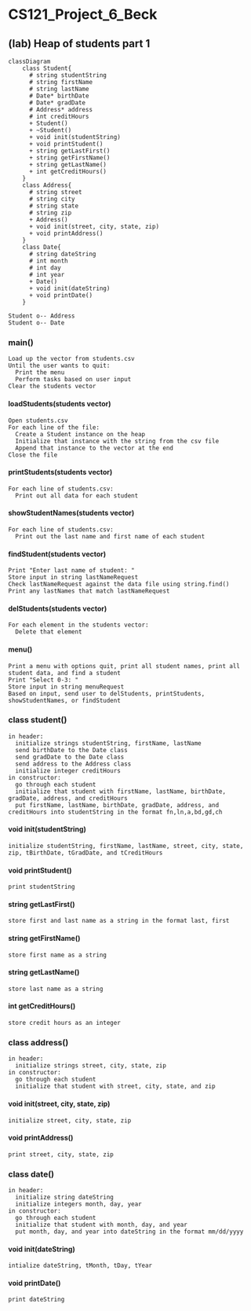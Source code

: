 # CS121_Project_6_Beck
## (lab) Heap of students part 1

```mermaid
classDiagram
    class Student{
      # string studentString
      # string firstName
      # string lastName
      # Date* birthDate
      # Date* gradDate
      # Address* address
      # int creditHours
      + Student()
      + ~Student()
      + void init(studentString)
      + void printStudent()
      + string getLastFirst()
      + string getFirstName()
      + string getLastName()
      + int getCreditHours()
    }
    class Address{
      # string street
      # string city
      # string state
      # string zip
      + Address()
      + void init(street, city, state, zip)
      + void printAddress()
    }
    class Date{
      # string dateString
      # int month
      # int day
      # int year
      + Date()
      + void init(dateString)
      + void printDate()
    }

Student o-- Address
Student o-- Date
```

### main()
```
Load up the vector from students.csv
Until the user wants to quit:
  Print the menu
  Perform tasks based on user input
Clear the students vector
```

#### loadStudents(students vector)
```
Open students.csv
For each line of the file:
  Create a Student instance on the heap
  Initialize that instance with the string from the csv file
  Append that instance to the vector at the end
Close the file
```

#### printStudents(students vector)
```
For each line of students.csv:
  Print out all data for each student
```

#### showStudentNames(students vector)
```
For each line of students.csv:
  Print out the last name and first name of each student
```

#### findStudent(students vector)
```
Print "Enter last name of student: "
Store input in string lastNameRequest
Check lastNameRequest against the data file using string.find()
Print any lastNames that match lastNameRequest
```

#### delStudents(students vector)
```
For each element in the students vector:
  Delete that element
```

#### menu()
```
Print a menu with options quit, print all student names, print all student data, and find a student
Print "Select 0-3: "
Store input in string menuRequest
Based on input, send user to delStudents, printStudents, showStudentNames, or findStudent
```

### class student()
```
in header:
  initialize strings studentString, firstName, lastName
  send birthDate to the Date class
  send gradDate to the Date class
  send address to the Address class
  initialize integer creditHours
in constructor:
  go through each student
  initialize that student with firstName, lastName, birthDate, gradDate, address, and creditHours
  put firstName, lastName, birthDate, gradDate, address, and creditHours into studentString in the format fn,ln,a,bd,gd,ch
```

#### void init(studentString)
```
initialize studentString, firstName, lastName, street, city, state, zip, tBirthDate, tGradDate, and tCreditHours
```

#### void printStudent()
```
print studentString
```

#### string getLastFirst()
```
store first and last name as a string in the format last, first
```

#### string getFirstName()
```
store first name as a string
```

#### string getLastName()
```
store last name as a string
```

#### int getCreditHours()
```
store credit hours as an integer
```

### class address()
```
in header:
  initialize strings street, city, state, zip
in constructor:
  go through each student
  initialize that student with street, city, state, and zip
```

#### void init(street, city, state, zip)
```
initialize street, city, state, zip 
```

#### void printAddress()
```
print street, city, state, zip
```

### class date()
```
in header:
  initialize string dateString
  initialize integers month, day, year
in constructor:
  go through each student
  initialize that student with month, day, and year
  put month, day, and year into dateString in the format mm/dd/yyyy
```

#### void init(dateString)
```
intialize dateString, tMonth, tDay, tYear
```

#### void printDate()
```
print dateString
```